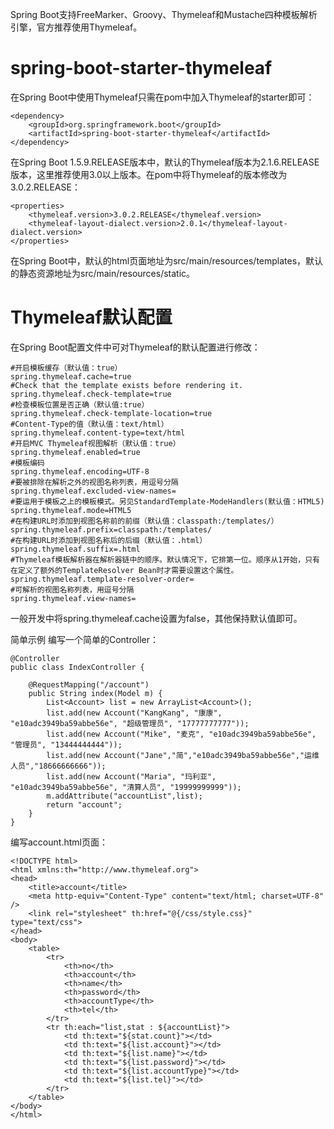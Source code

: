 Spring Boot支持FreeMarker、Groovy、Thymeleaf和Mustache四种模板解析引擎，官方推荐使用Thymeleaf。

# spring-boot-starter-thymeleaf
在Spring Boot中使用Thymeleaf只需在pom中加入Thymeleaf的starter即可：

```
<dependency>
    <groupId>org.springframework.boot</groupId>
    <artifactId>spring-boot-starter-thymeleaf</artifactId>
</dependency>
```
在Spring Boot 1.5.9.RELEASE版本中，默认的Thymeleaf版本为2.1.6.RELEASE版本，这里推荐使用3.0以上版本。在pom中将Thymeleaf的版本修改为3.0.2.RELEASE：

```
<properties>
    <thymeleaf.version>3.0.2.RELEASE</thymeleaf.version>
    <thymeleaf-layout-dialect.version>2.0.1</thymeleaf-layout-dialect.version>
</properties>
```
在Spring Boot中，默认的html页面地址为src/main/resources/templates，默认的静态资源地址为src/main/resources/static。

# Thymeleaf默认配置
在Spring Boot配置文件中可对Thymeleaf的默认配置进行修改：
```
#开启模板缓存（默认值：true）
spring.thymeleaf.cache=true 
#Check that the template exists before rendering it.
spring.thymeleaf.check-template=true 
#检查模板位置是否正确（默认值:true）
spring.thymeleaf.check-template-location=true
#Content-Type的值（默认值：text/html）
spring.thymeleaf.content-type=text/html
#开启MVC Thymeleaf视图解析（默认值：true）
spring.thymeleaf.enabled=true
#模板编码
spring.thymeleaf.encoding=UTF-8
#要被排除在解析之外的视图名称列表，用逗号分隔
spring.thymeleaf.excluded-view-names=
#要运用于模板之上的模板模式。另见StandardTemplate-ModeHandlers(默认值：HTML5)
spring.thymeleaf.mode=HTML5
#在构建URL时添加到视图名称前的前缀（默认值：classpath:/templates/）
spring.thymeleaf.prefix=classpath:/templates/
#在构建URL时添加到视图名称后的后缀（默认值：.html）
spring.thymeleaf.suffix=.html
#Thymeleaf模板解析器在解析器链中的顺序。默认情况下，它排第一位。顺序从1开始，只有在定义了额外的TemplateResolver Bean时才需要设置这个属性。
spring.thymeleaf.template-resolver-order=
#可解析的视图名称列表，用逗号分隔
spring.thymeleaf.view-names=
```
一般开发中将spring.thymeleaf.cache设置为false，其他保持默认值即可。

简单示例
编写一个简单的Controller：

```
@Controller
public class IndexController {
	
    @RequestMapping("/account")
    public String index(Model m) {
        List<Account> list = new ArrayList<Account>();
        list.add(new Account("KangKang", "康康", "e10adc3949ba59abbe56e", "超级管理员", "17777777777"));
        list.add(new Account("Mike", "麦克", "e10adc3949ba59abbe56e", "管理员", "13444444444"));
        list.add(new Account("Jane","简","e10adc3949ba59abbe56e","运维人员","18666666666"));
        list.add(new Account("Maria", "玛利亚", "e10adc3949ba59abbe56e", "清算人员", "19999999999"));
        m.addAttribute("accountList",list);
        return "account";
    }
}
```
编写account.html页面：

```
<!DOCTYPE html>
<html xmlns:th="http://www.thymeleaf.org">
<head>
    <title>account</title>
    <meta http-equiv="Content-Type" content="text/html; charset=UTF-8" />
    <link rel="stylesheet" th:href="@{/css/style.css}" type="text/css">
</head>
<body>
    <table>
        <tr>
            <th>no</th>
            <th>account</th>
            <th>name</th>
            <th>password</th>
            <th>accountType</th>
            <th>tel</th>
        </tr>
        <tr th:each="list,stat : ${accountList}">
            <td th:text="${stat.count}"></td>
            <td th:text="${list.account}"></td>
            <td th:text="${list.name}"></td>
            <td th:text="${list.password}"></td>
            <td th:text="${list.accountType}"></td>
            <td th:text="${list.tel}"></td>
        </tr>
    </table>
</body>
</html>

```
